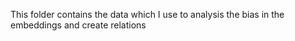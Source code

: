 This folder contains the data which I use to analysis the bias in the embeddings and create relations
